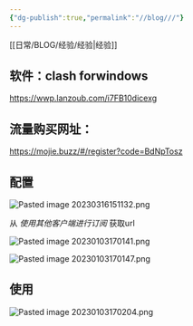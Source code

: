 ```yaml
---
{"dg-publish":true,"permalink":"//blog///"}
---
```



[[日常/BLOG/经验/经验\|经验]]

## 软件：clash forwindows
https://wwp.lanzoub.com/i7FB10dicexg

## 流量购买网址：
https://mojie.buzz/#/register?code=BdNpTosz

## 配置

![Pasted image 20230316151132.png](/img/user/%E6%97%A5%E5%B8%B8/Excalidraw/Pasted%20image%2020230316151132.png)

从 *使用其他客户端进行订阅*  获取url

![Pasted image 20230103170141.png](/img/user/%E6%97%A5%E5%B8%B8/%E6%96%87%E4%BB%B6/Pasted%20image%2020230103170141.png)

![Pasted image 20230103170147.png](/img/user/%E6%97%A5%E5%B8%B8/%E6%96%87%E4%BB%B6/Pasted%20image%2020230103170147.png)

## 使用

![Pasted image 20230103170204.png](/img/user/%E6%97%A5%E5%B8%B8/%E6%96%87%E4%BB%B6/Pasted%20image%2020230103170204.png)
